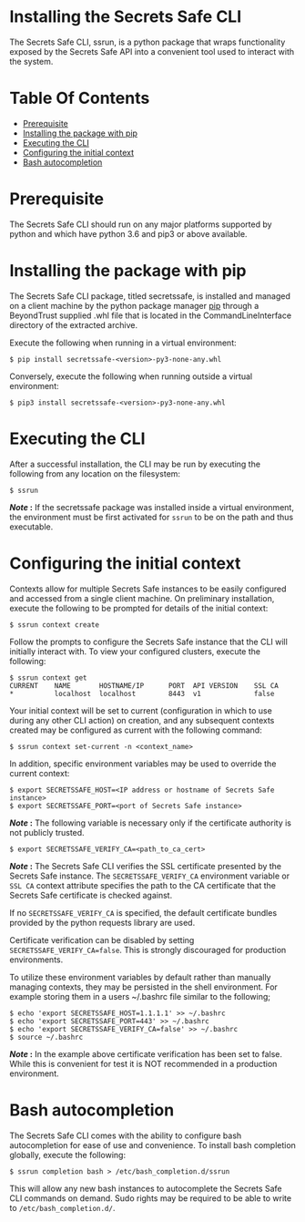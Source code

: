 Installing the Secrets Safe CLI <!-- omit in toc -->
============================

The Secrets Safe CLI, ssrun, is a python package that wraps functionality exposed by the Secrets Safe API into a convenient tool
used to interact with the system.

# Table Of Contents <!-- omit in toc -->

- [Prerequisite](#prerequisite)
- [Installing the package with pip](#installing-the-package-with-pip)
- [Executing the CLI](#executing-the-cli)
- [Configuring the initial context](#configuring-the-initial-context)
- [Bash autocompletion](#bash-autocompletion)

# Prerequisite

The Secrets Safe CLI should run on any major platforms supported by python and which have python 3.6 and pip3 or above available.

# Installing the package with pip

The Secrets Safe CLI package, titled secretssafe, is installed and managed on a client machine by the python package manager [pip](https://pip.pypa.io/en/stable/) through a BeyondTrust supplied .whl file that is located in the CommandLineInterface directory of the extracted archive.

Execute the following when running in a virtual environment:

``$ pip install secretssafe-<version>-py3-none-any.whl``

Conversely, execute the following when running outside a virtual environment:

``$ pip3 install secretssafe-<version>-py3-none-any.whl``

# Executing the CLI

After a successful installation, the CLI may be run by executing the following from any location on the filesystem:

```
$ ssrun
```

***Note* :** If the secretssafe package was installed inside a virtual environment, the environment must be first activated for `ssrun` to be on the path and thus executable.

# Configuring the initial context

Contexts allow for multiple Secrets Safe instances to be easily configured and accessed from a single client machine. On preliminary installation, execute the following to be prompted for details of the initial context:

```
$ ssrun context create
```

Follow the prompts to configure the Secrets Safe instance that the CLI will initially interact with. To view your configured clusters, execute the following:

```
$ ssrun context get
CURRENT    NAME       HOSTNAME/IP      PORT  API VERSION    SSL CA
*          localhost  localhost        8443  v1             false
```

Your initial context will be set to current (configuration in which to use during any other CLI action) on creation, and any subsequent contexts created may be configured as current with the following command:

```
$ ssrun context set-current -n <context_name>
```

In addition, specific environment variables may be used to override the current context:

```
$ export SECRETSSAFE_HOST=<IP address or hostname of Secrets Safe instance>
$ export SECRETSSAFE_PORT=<port of Secrets Safe instance>
```

***Note* :** The following variable is necessary only if the certificate authority is not publicly trusted.

```
$ export SECRETSSAFE_VERIFY_CA=<path_to_ca_cert>
```

***Note* :** The Secrets Safe CLI verifies the SSL certificate presented by the Secrets Safe instance. The `SECRETSSAFE_VERIFY_CA` environment variable or `SSL CA` context attribute specifies the path to the CA certificate that the Secrets Safe certificate is checked against.

If no `SECRETSSAFE_VERIFY_CA` is specified, the default certificate bundles provided by the python requests library are used.

Certificate verification can be disabled by setting ``SECRETSSAFE_VERIFY_CA=false``. This is strongly discouraged for production environments.

To utilize these environment variables by default rather than manually managing contexts, they may be persisted in the shell environment. For example storing them in a users ~/.bashrc file similar to the following;

```
$ echo 'export SECRETSSAFE_HOST=1.1.1.1' >> ~/.bashrc
$ echo 'export SECRETSSAFE_PORT=443' >> ~/.bashrc
$ echo 'export SECRETSSAFE_VERIFY_CA=false' >> ~/.bashrc
$ source ~/.bashrc
```

***Note* :** In the example above certificate verification has been set to false. While this is convenient for test it is NOT recommended in a production environment.

# Bash autocompletion

The Secrets Safe CLI comes with the ability to configure bash autocompletion for ease of use and convenience. To install bash completion globally, execute the following:

```
$ ssrun completion bash > /etc/bash_completion.d/ssrun
```

This will allow any new bash instances to autocomplete the Secrets Safe CLI commands on demand. Sudo rights may be required to be able to write to `/etc/bash_completion.d/`.
